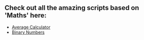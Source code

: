 ## Check out all the amazing scripts based on 'Maths' here:

- [Average Calculator](Average%20Calculator/average_calculator.py)
- [Binary Numbers](Binary%20Numbers/binary_numbers.py)
